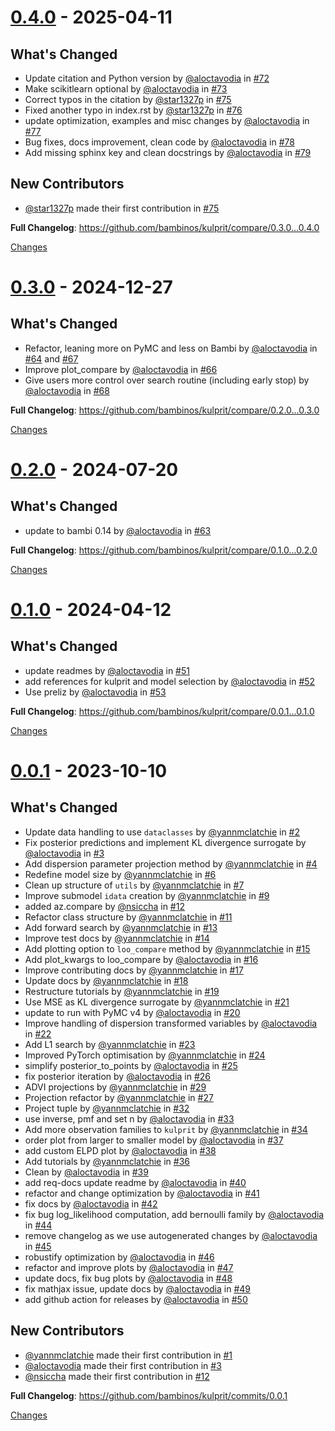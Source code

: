 <a id="0.4.0"></a>
# [0.4.0](https://github.com/bambinos/kulprit/releases/tag/0.4.0) - 2025-04-11

## What's Changed
* Update citation and Python version by [@aloctavodia](https://github.com/aloctavodia) in [#72](https://github.com/bambinos/kulprit/pull/72)
* Make scikitlearn optional by [@aloctavodia](https://github.com/aloctavodia) in [#73](https://github.com/bambinos/kulprit/pull/73)
* Correct typos in the citation by [@star1327p](https://github.com/star1327p) in [#75](https://github.com/bambinos/kulprit/pull/75)
* Fixed another typo in index.rst by [@star1327p](https://github.com/star1327p) in [#76](https://github.com/bambinos/kulprit/pull/76)
* update optimization, examples and misc changes by [@aloctavodia](https://github.com/aloctavodia) in [#77](https://github.com/bambinos/kulprit/pull/77)
* Bug fixes, docs improvement, clean code by [@aloctavodia](https://github.com/aloctavodia) in [#78](https://github.com/bambinos/kulprit/pull/78)
* Add missing sphinx key and clean docstrings by [@aloctavodia](https://github.com/aloctavodia) in [#79](https://github.com/bambinos/kulprit/pull/79)

## New Contributors
* [@star1327p](https://github.com/star1327p) made their first contribution in [#75](https://github.com/bambinos/kulprit/pull/75)

**Full Changelog**: https://github.com/bambinos/kulprit/compare/0.3.0...0.4.0

[Changes][0.4.0]


<a id="0.3.0"></a>
# [0.3.0](https://github.com/bambinos/kulprit/releases/tag/0.3.0) - 2024-12-27

## What's Changed
* Refactor, leaning more on PyMC and less on Bambi by [@aloctavodia](https://github.com/aloctavodia) in [#64](https://github.com/bambinos/kulprit/pull/64) and [#67](https://github.com/bambinos/kulprit/pull/67)
* Improve plot_compare by [@aloctavodia](https://github.com/aloctavodia) in [#66](https://github.com/bambinos/kulprit/pull/66)
* Give users more control over search routine (including early stop) by [@aloctavodia](https://github.com/aloctavodia) in [#68](https://github.com/bambinos/kulprit/pull/68)


**Full Changelog**: https://github.com/bambinos/kulprit/compare/0.2.0...0.3.0

[Changes][0.3.0]


<a id="0.2.0"></a>
# [0.2.0](https://github.com/bambinos/kulprit/releases/tag/0.2.0) - 2024-07-20

## What's Changed
* update to bambi 0.14 by [@aloctavodia](https://github.com/aloctavodia) in [#63](https://github.com/bambinos/kulprit/pull/63)


**Full Changelog**: https://github.com/bambinos/kulprit/compare/0.1.0...0.2.0

[Changes][0.2.0]


<a id="0.1.0"></a>
# [0.1.0](https://github.com/bambinos/kulprit/releases/tag/0.1.0) - 2024-04-12

## What's Changed
* update readmes by [@aloctavodia](https://github.com/aloctavodia) in [#51](https://github.com/bambinos/kulprit/pull/51)
* add references for kulprit and model selection by [@aloctavodia](https://github.com/aloctavodia) in [#52](https://github.com/bambinos/kulprit/pull/52)
* Use preliz by [@aloctavodia](https://github.com/aloctavodia) in [#53](https://github.com/bambinos/kulprit/pull/53)


**Full Changelog**: https://github.com/bambinos/kulprit/compare/0.0.1...0.1.0

[Changes][0.1.0]


<a id="0.0.1"></a>
# [0.0.1](https://github.com/bambinos/kulprit/releases/tag/0.0.1) - 2023-10-10

## What's Changed
* Update data handling to use ``dataclasses`` by [@yannmclatchie](https://github.com/yannmclatchie) in [#2](https://github.com/bambinos/kulprit/pull/2)
* Fix posterior predictions and implement KL divergence surrogate by [@aloctavodia](https://github.com/aloctavodia) in [#3](https://github.com/bambinos/kulprit/pull/3)
* Add dispersion parameter projection method by [@yannmclatchie](https://github.com/yannmclatchie) in [#4](https://github.com/bambinos/kulprit/pull/4)
* Redefine model size by [@yannmclatchie](https://github.com/yannmclatchie) in [#6](https://github.com/bambinos/kulprit/pull/6)
* Clean up structure of ``utils`` by [@yannmclatchie](https://github.com/yannmclatchie) in [#7](https://github.com/bambinos/kulprit/pull/7)
* Improve submodel ``idata`` creation by [@yannmclatchie](https://github.com/yannmclatchie) in [#9](https://github.com/bambinos/kulprit/pull/9)
* added az.compare by [@nsiccha](https://github.com/nsiccha) in [#12](https://github.com/bambinos/kulprit/pull/12)
* Refactor class structure by [@yannmclatchie](https://github.com/yannmclatchie) in [#11](https://github.com/bambinos/kulprit/pull/11)
* Add forward search by [@yannmclatchie](https://github.com/yannmclatchie) in [#13](https://github.com/bambinos/kulprit/pull/13)
* Improve test docs by [@yannmclatchie](https://github.com/yannmclatchie) in [#14](https://github.com/bambinos/kulprit/pull/14)
* Add plotting option to `loo_compare` method by [@yannmclatchie](https://github.com/yannmclatchie) in [#15](https://github.com/bambinos/kulprit/pull/15)
* Add plot_kwargs to loo_compare by [@aloctavodia](https://github.com/aloctavodia) in [#16](https://github.com/bambinos/kulprit/pull/16)
* Improve contributing docs  by [@yannmclatchie](https://github.com/yannmclatchie) in [#17](https://github.com/bambinos/kulprit/pull/17)
* Update docs by [@yannmclatchie](https://github.com/yannmclatchie) in [#18](https://github.com/bambinos/kulprit/pull/18)
* Restructure tutorials by [@yannmclatchie](https://github.com/yannmclatchie) in [#19](https://github.com/bambinos/kulprit/pull/19)
* Use MSE as KL divergence surrogate by [@yannmclatchie](https://github.com/yannmclatchie) in [#21](https://github.com/bambinos/kulprit/pull/21)
* update to run with PyMC v4 by [@aloctavodia](https://github.com/aloctavodia) in [#20](https://github.com/bambinos/kulprit/pull/20)
* Improve handling of dispersion transformed variables by [@aloctavodia](https://github.com/aloctavodia) in [#22](https://github.com/bambinos/kulprit/pull/22)
* Add L1 search by [@yannmclatchie](https://github.com/yannmclatchie) in [#23](https://github.com/bambinos/kulprit/pull/23)
* Improved PyTorch optimisation by [@yannmclatchie](https://github.com/yannmclatchie) in [#24](https://github.com/bambinos/kulprit/pull/24)
* simplify posterior_to_points by [@aloctavodia](https://github.com/aloctavodia) in [#25](https://github.com/bambinos/kulprit/pull/25)
* fix posterior iteration by [@aloctavodia](https://github.com/aloctavodia) in [#26](https://github.com/bambinos/kulprit/pull/26)
* ADVI projections by [@yannmclatchie](https://github.com/yannmclatchie) in [#29](https://github.com/bambinos/kulprit/pull/29)
* Projection refactor by [@yannmclatchie](https://github.com/yannmclatchie) in [#27](https://github.com/bambinos/kulprit/pull/27)
* Project tuple by [@yannmclatchie](https://github.com/yannmclatchie) in [#32](https://github.com/bambinos/kulprit/pull/32)
* use inverse, pmf and set n by [@aloctavodia](https://github.com/aloctavodia) in [#33](https://github.com/bambinos/kulprit/pull/33)
* Add more observation families to ``kulprit`` by [@yannmclatchie](https://github.com/yannmclatchie) in [#34](https://github.com/bambinos/kulprit/pull/34)
* order plot from larger to smaller model by [@aloctavodia](https://github.com/aloctavodia) in [#37](https://github.com/bambinos/kulprit/pull/37)
* add custom ELPD plot by [@aloctavodia](https://github.com/aloctavodia) in [#38](https://github.com/bambinos/kulprit/pull/38)
* Add tutorials by [@yannmclatchie](https://github.com/yannmclatchie) in [#36](https://github.com/bambinos/kulprit/pull/36)
* Clean by [@aloctavodia](https://github.com/aloctavodia) in [#39](https://github.com/bambinos/kulprit/pull/39)
* add req-docs update readme by [@aloctavodia](https://github.com/aloctavodia) in [#40](https://github.com/bambinos/kulprit/pull/40)
* refactor and change optimization by [@aloctavodia](https://github.com/aloctavodia) in [#41](https://github.com/bambinos/kulprit/pull/41)
* fix docs by [@aloctavodia](https://github.com/aloctavodia) in [#42](https://github.com/bambinos/kulprit/pull/42)
* fix bug log_likelihood computation, add bernoulli family by [@aloctavodia](https://github.com/aloctavodia) in [#44](https://github.com/bambinos/kulprit/pull/44)
* remove changelog as we use autogenerated changes by [@aloctavodia](https://github.com/aloctavodia) in [#45](https://github.com/bambinos/kulprit/pull/45)
* robustify optimization by [@aloctavodia](https://github.com/aloctavodia) in [#46](https://github.com/bambinos/kulprit/pull/46)
* refactor and improve plots by [@aloctavodia](https://github.com/aloctavodia) in [#47](https://github.com/bambinos/kulprit/pull/47)
* update docs, fix bug plots by [@aloctavodia](https://github.com/aloctavodia) in [#48](https://github.com/bambinos/kulprit/pull/48)
* fix mathjax issue, update docs by [@aloctavodia](https://github.com/aloctavodia) in [#49](https://github.com/bambinos/kulprit/pull/49)
* add github action for releases by [@aloctavodia](https://github.com/aloctavodia) in [#50](https://github.com/bambinos/kulprit/pull/50)

## New Contributors
* [@yannmclatchie](https://github.com/yannmclatchie) made their first contribution in [#1](https://github.com/bambinos/kulprit/pull/1)
* [@aloctavodia](https://github.com/aloctavodia) made their first contribution in [#3](https://github.com/bambinos/kulprit/pull/3)
* [@nsiccha](https://github.com/nsiccha) made their first contribution in [#12](https://github.com/bambinos/kulprit/pull/12)

**Full Changelog**: https://github.com/bambinos/kulprit/commits/0.0.1

[Changes][0.0.1]


[0.5.0]: https://github.com/bambinos/kulprit/compare/0.4.0...0.5.0
[0.4.0]: https://github.com/bambinos/kulprit/compare/0.3.0...0.4.0
[0.3.0]: https://github.com/bambinos/kulprit/compare/0.2.0...0.3.0
[0.2.0]: https://github.com/bambinos/kulprit/compare/0.1.0...0.2.0
[0.1.0]: https://github.com/bambinos/kulprit/compare/0.0.1...0.1.0
[0.0.1]: https://github.com/bambinos/kulprit/tree/0.0.1

<!-- Generated by https://github.com/rhysd/changelog-from-release v3.9.1 -->

